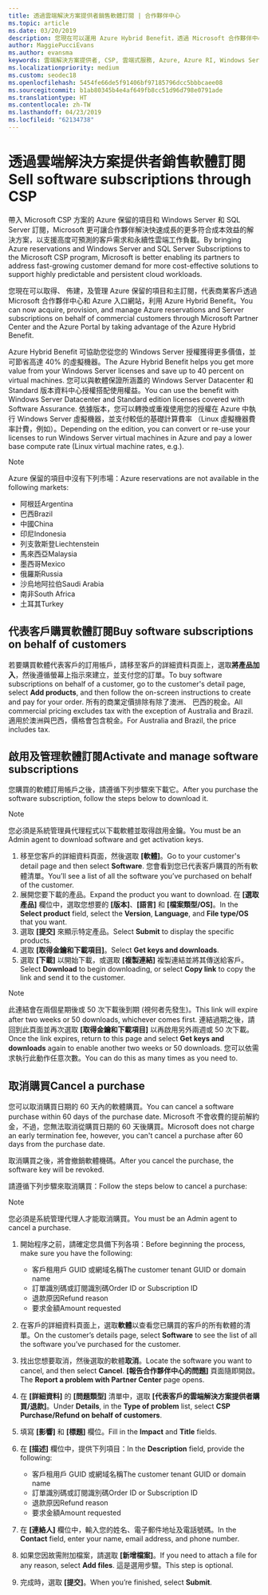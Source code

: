 ```yaml
---
title: 透過雲端解決方案提供者銷售軟體訂閱 | 合作夥伴中心
ms.topic: article
ms.date: 03/20/2019
description: 您現在可以運用 Azure Hybrid Benefit，透過 Microsoft 合作夥伴中心和 Azure 入口網站，代表商業客戶取得、佈建和管理 Azure 保留的執行個體和伺服器訂閱。
author: MaggiePucciEvans
ms.author: evansma
keywords: 雲端解決方案提供者, CSP, 雲端式服務, Azure, Azure RI, Windows Server, SQL Server, 軟體訂閱
ms.localizationpriority: medium
ms.custom: seodec18
ms.openlocfilehash: 5454fe66de5f91406bf97185796dcc5bbbcaee08
ms.sourcegitcommit: b1ab80345b4e4af649fb8cc51d96d798e0791ade
ms.translationtype: HT
ms.contentlocale: zh-TW
ms.lasthandoff: 04/23/2019
ms.locfileid: "62134738"
---
```

# <a name="sell-software-subscriptions-through-csp"></a><span data-ttu-id="01b3f-104">透過雲端解決方案提供者銷售軟體訂閱</span><span class="sxs-lookup"><span data-stu-id="01b3f-104">Sell software subscriptions through CSP</span></span>

<span data-ttu-id="01b3f-105">帶入 Microsoft CSP 方案的 Azure 保留的項目和 Windows Server 和 SQL Server 訂閱，Microsoft 更可讓合作夥伴解決快速成長的更多符合成本效益的解決方案，以支援高度可預測的客戶需求和永續性雲端工作負載。</span><span class="sxs-lookup"><span data-stu-id="01b3f-105">By bringing Azure reservations and Windows Server and SQL Server Subscriptions to the Microsoft CSP program, Microsoft is better enabling its partners to address fast-growing customer demand for more cost-effective solutions to support highly predictable and persistent cloud workloads.</span></span> 

<span data-ttu-id="01b3f-106">您現在可以取得、 佈建，及管理 Azure 保留的項目和主訂閱，代表商業客戶透過 Microsoft 合作夥伴中心和 Azure 入口網站，利用 Azure Hybrid Benefit。</span><span class="sxs-lookup"><span data-stu-id="01b3f-106">You can now acquire, provision, and manage Azure reservations and Server subscriptions on behalf of commercial customers through Microsoft Partner Center and the Azure Portal by taking advantage of the Azure Hybrid Benefit.</span></span> 

<span data-ttu-id="01b3f-107">Azure Hybrid Benefit 可協助您從您的 Windows Server 授權獲得更多價值，並可節省高達 40% 的虛擬機器。</span><span class="sxs-lookup"><span data-stu-id="01b3f-107">The Azure Hybrid Benefit helps you get more value from your Windows Server licenses and save up to 40 percent on virtual machines.</span></span> <span data-ttu-id="01b3f-108">您可以與軟體保證所涵蓋的 Windows Server Datacenter 和 Standard 版本資料中心授權搭配使用權益。</span><span class="sxs-lookup"><span data-stu-id="01b3f-108">You can use the benefit with Windows Server Datacenter and Standard edition licenses covered with Software Assurance.</span></span> <span data-ttu-id="01b3f-109">依據版本，您可以轉換或重複使用您的授權在 Azure 中執行 Windows Server 虛擬機器，並支付較低的基礎計算費率 （Linux 虛擬機器費率計費，例如）。</span><span class="sxs-lookup"><span data-stu-id="01b3f-109">Depending on the edition, you can convert or re-use your licenses to run Windows Server virtual machines in Azure and pay a lower base compute rate (Linux virtual machine rates, e.g.).</span></span>

> [!NOTE]  
> <span data-ttu-id="01b3f-110">Azure 保留的項目中沒有下列市場：</span><span class="sxs-lookup"><span data-stu-id="01b3f-110">Azure reservations are not available in the following markets:</span></span>  
> * <span data-ttu-id="01b3f-111">阿根廷</span><span class="sxs-lookup"><span data-stu-id="01b3f-111">Argentina</span></span>
> * <span data-ttu-id="01b3f-112">巴西</span><span class="sxs-lookup"><span data-stu-id="01b3f-112">Brazil</span></span>
> * <span data-ttu-id="01b3f-113">中國</span><span class="sxs-lookup"><span data-stu-id="01b3f-113">China</span></span>
> * <span data-ttu-id="01b3f-114">印尼</span><span class="sxs-lookup"><span data-stu-id="01b3f-114">Indonesia</span></span>
> * <span data-ttu-id="01b3f-115">列支敦斯登</span><span class="sxs-lookup"><span data-stu-id="01b3f-115">Liechtenstein</span></span>
> * <span data-ttu-id="01b3f-116">馬來西亞</span><span class="sxs-lookup"><span data-stu-id="01b3f-116">Malaysia</span></span>
> * <span data-ttu-id="01b3f-117">墨西哥</span><span class="sxs-lookup"><span data-stu-id="01b3f-117">Mexico</span></span>
> * <span data-ttu-id="01b3f-118">俄羅斯</span><span class="sxs-lookup"><span data-stu-id="01b3f-118">Russia</span></span>
> * <span data-ttu-id="01b3f-119">沙烏地阿拉伯</span><span class="sxs-lookup"><span data-stu-id="01b3f-119">Saudi Arabia</span></span>
> * <span data-ttu-id="01b3f-120">南非</span><span class="sxs-lookup"><span data-stu-id="01b3f-120">South Africa</span></span>
> * <span data-ttu-id="01b3f-121">土耳其</span><span class="sxs-lookup"><span data-stu-id="01b3f-121">Turkey</span></span>

<!--March 20, 2019 - this list of countries was correct as of today. Maggie last updated the list according to FAREAST\v-pubobb in bug 20907186.
-->

## <a name="buy-software-subscriptions-on-behalf-of-customers"></a><span data-ttu-id="01b3f-122">代表客戶購買軟體訂閱</span><span class="sxs-lookup"><span data-stu-id="01b3f-122">Buy software subscriptions on behalf of customers</span></span>

<span data-ttu-id="01b3f-123">若要購買軟體代表客戶的訂用帳戶，請移至客戶的詳細資料頁面上，選取**將產品加入**，然後遵循螢幕上指示來建立，並支付您的訂單。</span><span class="sxs-lookup"><span data-stu-id="01b3f-123">To buy software subscriptions on behalf of a customer, go to the customer's detail page, select **Add products**, and then follow the on-screen instructions to create and pay for your order.</span></span> <span data-ttu-id="01b3f-124">所有的商業定價排除有除了澳洲、 巴西的稅金。</span><span class="sxs-lookup"><span data-stu-id="01b3f-124">All commercial pricing excludes tax with the exception of Australia and Brazil.</span></span> <span data-ttu-id="01b3f-125">適用於澳洲與巴西，價格會包含稅金。</span><span class="sxs-lookup"><span data-stu-id="01b3f-125">For Australia and Brazil, the price includes tax.</span></span>

## <a name="activate-and-manage-software-subscriptions"></a><span data-ttu-id="01b3f-126">啟用及管理軟體訂閱</span><span class="sxs-lookup"><span data-stu-id="01b3f-126">Activate and manage software subscriptions</span></span>

<span data-ttu-id="01b3f-127">您購買的軟體訂用帳戶之後，請遵循下列步驟來下載它。</span><span class="sxs-lookup"><span data-stu-id="01b3f-127">After you purchase the software subscription, follow the steps below to download it.</span></span>

>[!NOTE]
><span data-ttu-id="01b3f-128">您必須是系統管理員代理程式以下載軟體並取得啟用金鑰。</span><span class="sxs-lookup"><span data-stu-id="01b3f-128">You must be an Admin agent to download software and get activation keys.</span></span>

1. <span data-ttu-id="01b3f-129">移至您客戶的詳細資料頁面，然後選取 **\[軟體\]**。</span><span class="sxs-lookup"><span data-stu-id="01b3f-129">Go to your customer's detail page and then select **Software**.</span></span> <span data-ttu-id="01b3f-130">您會看到您已代表客戶購買的所有軟體清單。</span><span class="sxs-lookup"><span data-stu-id="01b3f-130">You’ll see a list of all the software you’ve purchased on behalf of the customer.</span></span> 
2.  <span data-ttu-id="01b3f-131">展開您要下載的產品。</span><span class="sxs-lookup"><span data-stu-id="01b3f-131">Expand the product you want to download.</span></span> <span data-ttu-id="01b3f-132">在 **\[選取產品\]** 欄位中，選取您想要的 **\[版本\]**、**\[語言\]** 和 **\[檔案類型/OS\]**。</span><span class="sxs-lookup"><span data-stu-id="01b3f-132">In the **Select product** field, select the **Version**, **Language**, and **File type/OS** that you want.</span></span> 
3.  <span data-ttu-id="01b3f-133">選取 **\[提交\]** 來顯示特定產品。</span><span class="sxs-lookup"><span data-stu-id="01b3f-133">Select **Submit** to display the specific products.</span></span> 
4.  <span data-ttu-id="01b3f-134">選取 **\[取得金鑰和下載項目\]**。</span><span class="sxs-lookup"><span data-stu-id="01b3f-134">Select **Get keys and downloads**.</span></span> 
5.  <span data-ttu-id="01b3f-135">選取 **\[下載\]** 以開始下載，或選取 **\[複製連結\]** 複製連結並將其傳送給客戶。</span><span class="sxs-lookup"><span data-stu-id="01b3f-135">Select **Download** to begin downloading, or select **Copy link** to copy the link and send it to the customer.</span></span> 

>[!NOTE]
><span data-ttu-id="01b3f-136">此連結會在兩個星期後或 50 次下載後到期 (視何者先發生)。</span><span class="sxs-lookup"><span data-stu-id="01b3f-136">This link will expire after two weeks or 50 downloads, whichever comes first.</span></span> <span data-ttu-id="01b3f-137">連結過期之後，請回到此頁面並再次選取 **\[取得金鑰和下載項目\]** 以再啟用另外兩週或 50 次下載。</span><span class="sxs-lookup"><span data-stu-id="01b3f-137">Once the link expires, return to this page and select **Get keys and downloads** again to enable another two weeks or 50 downloads.</span></span> <span data-ttu-id="01b3f-138">您可以依需求執行此動作任意次數。</span><span class="sxs-lookup"><span data-stu-id="01b3f-138">You can do this as many times as you need to.</span></span> 

## <a name="cancel-a-purchase"></a><span data-ttu-id="01b3f-139">取消購買</span><span class="sxs-lookup"><span data-stu-id="01b3f-139">Cancel a purchase</span></span>

<span data-ttu-id="01b3f-140">您可以取消購買日期的 60 天內的軟體購買。</span><span class="sxs-lookup"><span data-stu-id="01b3f-140">You can cancel a software purchase within 60 days of the purchase date.</span></span> <span data-ttu-id="01b3f-141">Microsoft 不會收費的提前解約金，不過，您無法取消從購買日期的 60 天後購買。</span><span class="sxs-lookup"><span data-stu-id="01b3f-141">Microsoft does not charge an early termination fee, however, you can't cancel a purchase after 60 days from the purchase date.</span></span>

<span data-ttu-id="01b3f-142">取消購買之後，將會撤銷軟體機碼。</span><span class="sxs-lookup"><span data-stu-id="01b3f-142">After you cancel the purchase, the software key will be revoked.</span></span> 

<span data-ttu-id="01b3f-143">請遵循下列步驟來取消購買：</span><span class="sxs-lookup"><span data-stu-id="01b3f-143">Follow the steps below to cancel a purchase:</span></span>

>[!NOTE]
><span data-ttu-id="01b3f-144">您必須是系統管理代理人才能取消購買。</span><span class="sxs-lookup"><span data-stu-id="01b3f-144">You must be an Admin agent to cancel a purchase.</span></span> 

1.  <span data-ttu-id="01b3f-145">開始程序之前，請確定您具備下列各項：</span><span class="sxs-lookup"><span data-stu-id="01b3f-145">Before beginning the process, make sure you have the following:</span></span>
    -   <span data-ttu-id="01b3f-146">客戶租用戶 GUID 或網域名稱</span><span class="sxs-lookup"><span data-stu-id="01b3f-146">The customer tenant GUID or domain name</span></span>
    -   <span data-ttu-id="01b3f-147">訂單識別碼或訂閱識別碼</span><span class="sxs-lookup"><span data-stu-id="01b3f-147">Order ID or Subscription ID</span></span>
    -   <span data-ttu-id="01b3f-148">退款原因</span><span class="sxs-lookup"><span data-stu-id="01b3f-148">Refund reason</span></span>
    -   <span data-ttu-id="01b3f-149">要求金額</span><span class="sxs-lookup"><span data-stu-id="01b3f-149">Amount requested</span></span>

2.  <span data-ttu-id="01b3f-150">在客戶的詳細資料頁面上，選取**軟體**以查看您已購買的客戶的所有軟體的清單。</span><span class="sxs-lookup"><span data-stu-id="01b3f-150">On the customer’s details page, select **Software** to see the list of all the software you’ve purchased for the customer.</span></span> 

3.  <span data-ttu-id="01b3f-151">找出您想要取消，然後選取的軟體**取消**。</span><span class="sxs-lookup"><span data-stu-id="01b3f-151">Locate the software you want to cancel, and then select **Cancel**.</span></span> <span data-ttu-id="01b3f-152">**\[報告合作夥伴中心的問題\]** 頁面隨即開啟。</span><span class="sxs-lookup"><span data-stu-id="01b3f-152">The **Report a problem with Partner Center** page opens.</span></span> 

4.  <span data-ttu-id="01b3f-153">在 **\[詳細資料\]** 的 **\[問題類型\]** 清單中，選取 **\[代表客戶的雲端解決方案提供者購買/退款\]**。</span><span class="sxs-lookup"><span data-stu-id="01b3f-153">Under **Details**, in the **Type of problem** list, select **CSP Purchase/Refund on behalf of customers**.</span></span>

5.  <span data-ttu-id="01b3f-154">填寫 **\[影響\]** 和 **\[標題\]** 欄位。</span><span class="sxs-lookup"><span data-stu-id="01b3f-154">Fill in the **Impact** and **Title** fields.</span></span> 

6.  <span data-ttu-id="01b3f-155">在 **\[描述\]** 欄位中，提供下列項目：</span><span class="sxs-lookup"><span data-stu-id="01b3f-155">In the **Description** field, provide the following:</span></span> 
    -   <span data-ttu-id="01b3f-156">客戶租用戶 GUID 或網域名稱</span><span class="sxs-lookup"><span data-stu-id="01b3f-156">The customer tenant GUID or domain name</span></span>
    -   <span data-ttu-id="01b3f-157">訂單識別碼或訂閱識別碼</span><span class="sxs-lookup"><span data-stu-id="01b3f-157">Order ID or Subscription ID</span></span>
    -   <span data-ttu-id="01b3f-158">退款原因</span><span class="sxs-lookup"><span data-stu-id="01b3f-158">Refund reason</span></span>
    -   <span data-ttu-id="01b3f-159">要求金額</span><span class="sxs-lookup"><span data-stu-id="01b3f-159">Amount requested</span></span>

7.  <span data-ttu-id="01b3f-160">在 **\[連絡人\]** 欄位中，輸入您的姓名、電子郵件地址及電話號碼。</span><span class="sxs-lookup"><span data-stu-id="01b3f-160">In the **Contact** field, enter your name, email address, and phone number.</span></span> 

8.  <span data-ttu-id="01b3f-161">如果您因故需附加檔案，請選取 **\[新增檔案\]**。</span><span class="sxs-lookup"><span data-stu-id="01b3f-161">If you need to attach a file for any reason, select **Add files**.</span></span> <span data-ttu-id="01b3f-162">這是選用步驟。</span><span class="sxs-lookup"><span data-stu-id="01b3f-162">This step is optional.</span></span> 

9.  <span data-ttu-id="01b3f-163">完成時，選取 **\[提交\]**。</span><span class="sxs-lookup"><span data-stu-id="01b3f-163">When you’re finished, select **Submit**.</span></span>
